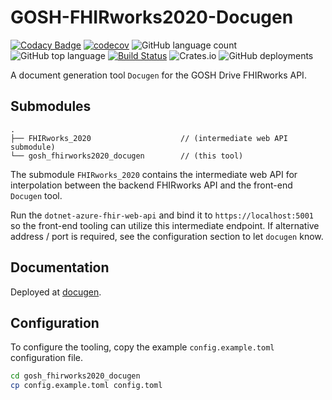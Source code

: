 # GOSH-FHIRworks2020-Docugen

[![Codacy Badge](https://api.codacy.com/project/badge/Grade/42a7c1f4d5314c7f9b44bca857292ac6)](https://app.codacy.com/manual/jieyouxu/GOSH-FHIRworks2020-Docugen?utm_source=github.com&utm_medium=referral&utm_content=jieyouxu/GOSH-FHIRworks2020-Docugen&utm_campaign=Badge_Grade_Dashboard)
[![codecov](https://codecov.io/gh/jieyouxu/GOSH-FHIRworks2020-Docugen/branch/master/graph/badge.svg)](https://codecov.io/gh/jieyouxu/GOSH-FHIRworks2020-Docugen)
![GitHub language count](https://img.shields.io/github/languages/count/jieyouxu/GOSH-FHIRworks2020-Docugen)
![GitHub top language](https://img.shields.io/github/languages/top/jieyouxu/GOSH-FHIRworks2020-Docugen?color=orange)
[![Build Status](https://travis-ci.com/jieyouxu/GOSH-FHIRworks2020-Docugen.svg?branch=master)](https://travis-ci.com/jieyouxu/GOSH-FHIRworks2020-Docugen)
![Crates.io](https://img.shields.io/crates/v/gosh_fhirworks2020_docugen)
![GitHub deployments](https://img.shields.io/github/deployments/jieyouxu/GOSH-FHIRworks2020-Docugen/github-pages?label=documentation&logo=GitHub)

A document generation tool `Docugen` for the GOSH Drive FHIRworks API.

## Submodules

```text
.
├── FHIRworks_2020                    // (intermediate web API submodule)
└── gosh_fhirworks2020_docugen        // (this tool)
```

The submodule `FHIRworks_2020` contains the intermediate web API for
interpolation between the backend FHIRworks API and the front-end `Docugen`
tool.

Run the `dotnet-azure-fhir-web-api` and bind it to `https://localhost:5001` so
the front-end tooling can utilize this intermediate endpoint. If alternative
address / port is required, see the configuration section to let `docugen`
know.

## Documentation

Deployed at [docugen](https://jieyouxu.github.io/GOSH-FHIRworks2020-Docugen/docugen/index.html).

## Configuration

To configure the tooling, copy the example `config.example.toml` configuration
file.

```bash
cd gosh_fhirworks2020_docugen
cp config.example.toml config.toml
```
